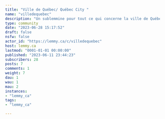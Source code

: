 ```yaml
---
title: "Ville de Québec/ Québec City " 
name: "villedequebec"
description: "Un sublemmine pour tout ce qui concerne la ville de Québec et les environs A sublemmy for everything about Quebec City and surrounding areas "
type: community
date: "2023-06-28 15:17:52"
draft: false
nsfw: false
actor_id: "https://lemmy.ca/c/villedequebec"
host: lemmy.ca
lastmod: "0001-01-01 00:00:00"
published: "2023-06-11 23:44:23"
subscribers: 28
posts: 7
comments: 1
weight: 7
dau: 1
wau: 1
mau: 2
instances:
- "lemmy_ca"
tags: 
- "lemmy_ca"

---
```

